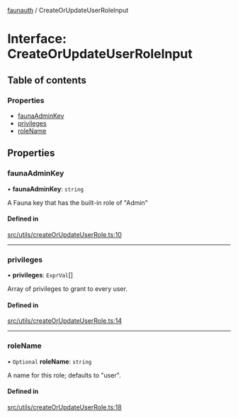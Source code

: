 [faunauth](../index.md) / CreateOrUpdateUserRoleInput

# Interface: CreateOrUpdateUserRoleInput

## Table of contents

### Properties

- [faunaAdminKey](CreateOrUpdateUserRoleInput.md#faunaadminkey)
- [privileges](CreateOrUpdateUserRoleInput.md#privileges)
- [roleName](CreateOrUpdateUserRoleInput.md#rolename)

## Properties

### faunaAdminKey

• **faunaAdminKey**: `string`

A Fauna key that has the built-in role of "Admin"

#### Defined in

[src/utils/createOrUpdateUserRole.ts:10](https://github.com/alexnitta/faunauth/blob/62fa1d8/src/utils/createOrUpdateUserRole.ts#L10)

___

### privileges

• **privileges**: `ExprVal`[]

Array of privileges to grant to every user.

#### Defined in

[src/utils/createOrUpdateUserRole.ts:14](https://github.com/alexnitta/faunauth/blob/62fa1d8/src/utils/createOrUpdateUserRole.ts#L14)

___

### roleName

• `Optional` **roleName**: `string`

A name for this role; defaults to "user".

#### Defined in

[src/utils/createOrUpdateUserRole.ts:18](https://github.com/alexnitta/faunauth/blob/62fa1d8/src/utils/createOrUpdateUserRole.ts#L18)
